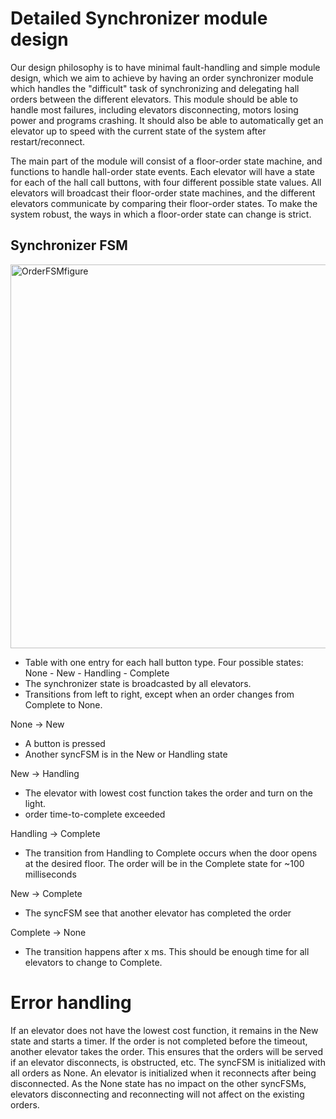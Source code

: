 
# Detailed Synchronizer module design

Our design philosophy is to have minimal fault-handling and simple module design, which we aim to achieve by having an order synchronizer module which handles the "difficult"
task of synchronizing and delegating hall orders between the different elevators. This module should be able to handle most failures, including elevators disconnecting, motors losing power and programs crashing. It should also be able to automatically get an elevator up to speed with the current state of the system after restart/reconnect.

The main part of the module will consist of a floor-order state machine, and functions to handle hall-order state events. Each elevator will have a state for each of the hall call buttons,
with four different possible state values. All elevators will broadcast their floor-order state machines, and the different elevators communicate by comparing their floor-order states. To make the system robust, the ways in which a floor-order state can change is strict.<br>
## Synchronizer FSM
<img width="614" alt="OrderFSMfigure" src="https://user-images.githubusercontent.com/61008623/110940089-a5ea4b00-8336-11eb-81e3-7a7c611ab66f.png">

- Table with one entry for each hall button type. Four possible states: None - New - Handling - Complete
- The synchronizer state is broadcasted by all elevators. 
- Transitions from left to right, except when an order changes from Complete to None.<br>

None -> New
- A button is pressed
- Another syncFSM is in the New or Handling state

New -> Handling
- The elevator with lowest cost function takes the order and turn on the light.
- order time-to-complete exceeded

Handling -> Complete
- The transition from Handling to Complete occurs when the door opens at the desired floor. The order will be in the Complete state for ~100 milliseconds

New -> Complete
- The syncFSM see that another elevator has completed the order

Complete -> None
- The transition happens after x ms. This should be enough time for all elevators to change to Complete.

# Error handling
If an elevator does not have the lowest cost function, it remains in the New state and starts a timer. If the order is not completed before the timeout, another elevator takes the order. This ensures that the orders will be served if an elevator disconnects, is obstructed, etc.
The syncFSM is initialized with all orders as None. An elevator is initialized when it reconnects after being disconnected. As the None state has no impact on the other syncFSMs, elevators disconnecting and reconnecting will not affect on the existing orders.

